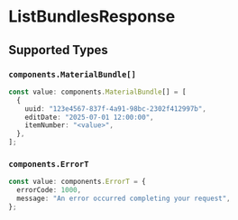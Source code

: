 # ListBundlesResponse


## Supported Types

### `components.MaterialBundle[]`

```typescript
const value: components.MaterialBundle[] = [
  {
    uuid: "123e4567-837f-4a91-98bc-2302f412997b",
    editDate: "2025-07-01 12:00:00",
    itemNumber: "<value>",
  },
];
```

### `components.ErrorT`

```typescript
const value: components.ErrorT = {
  errorCode: 1000,
  message: "An error occurred completing your request",
};
```

